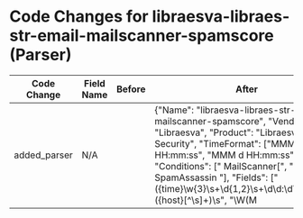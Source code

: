 # Code Changes for libraesva-libraes-str-email-mailscanner-spamscore (Parser)

| Code Change | Field Name | Before | After |
|-------------|------------|--------|-------|
| added_parser | N/A |  | {"Name": "libraesva-libraes-str-email-mailscanner-spamscore", "Vendor": "Libraesva", "Product": "Libraesva Email Security", "TimeFormat": ["MMM dd HH:mm:ss", "MMM d HH:mm:ss"], "Conditions": [" MailScanner[", "]: ", " SpamAssassin "], "Fields": ["({time}\w{3}\s+\d{1,2}\s+\d\d:\d\d:\d\d)\s+({host}[^\s]+)\s", "\W(M|m)essage ({message_id}\S+)\s", "\sfrom ({src_ip}((([0-9a-fA-F.]{0,4}):{1,2}){1,7}([0-9a-fA-F]){0,4})|(((25[0-5]|(2[0-4]|1\d|[0-9]|)\d)\.?\b){4}))? [\(]", "\Wscore=({spam_score}[^,)]+)"], "ParserVersion": "v1.0.0"} |